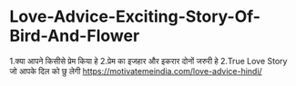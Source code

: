 # Love-Advice-Exciting-Story-Of-Bird-And-Flower
1.क्या आपने किसीसे प्रेम किया हे 2.प्रेम का इजहार और इकरार दोनों जरुरी हे 2.True Love Story जो आपके दिल को छु लेगी https://motivatemeindia.com/love-advice-hindi/
